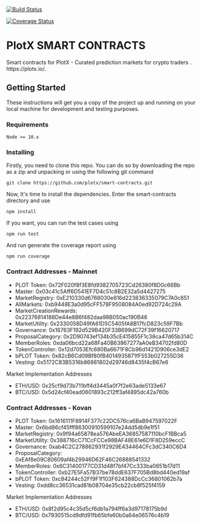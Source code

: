 [![Build Status](https://travis-ci.org/plotx/smart-contracts.svg?branch=master)](https://travis-ci.org/plotx/smart-contracts)

[![Coverage Status](https://coveralls.io/repos/github/plotx/smart-contracts/badge.svg?branch=master)](https://coveralls.io/github/plotx/smart-contracts)

<h1><a id="PLOTX"></a>PlotX SMART CONTRACTS</h1>
<p>Smart contracts for PlotX - Curated prediction markets for crypto traders . https://plotx.io/.</p>


## Getting Started

These instructions will get you a copy of the project up and running on your local machine for development and testing purposes. 


### Requirements
```
Node >= 10.x
```


### Installing
Firstly, you need to clone this repo. You can do so by downloading the repo as a zip and unpacking or using the following git command

```
git clone https://github.com/plotx/smart-contracts.git
```

Now, It's time to install the dependencies. Enter the smart-contracts directory and use

```
npm install
```
If you want, you can run the test cases using
```
npm run test
```
And run generate the coverage report using
```
npm run coverage
```

### Contract Addresses - Mainnet
- PLOT Token: 0x72F020f8f3E8fd9382705723Cd26380f8D0c66Bb
- Master: 0x03c41c5Aff6D541EF7D4c51c8B2E32a5d4427275
- MarketRegistry: 0xE210330d6768030e816d223836335079C7A0c851
- AllMarkets: 0xb9448E3a0d95cFF578F9508084A0ed92D724c29A
- MarketCreationRewards: 0x22376814188De44e8B6f482daa98B050ac190B46
- MarketUtility: 0x2330058D49fA61D5C5405fA8B17fcD823c59F7Bb
- Governance: 0x16763F192d529B420F33B699dC72F39f16620717
- ProposalCategory: 0x2D90743ef134b35cE415855F1c38ca47d65b314C
- MemberRoles: 0xda06bcd22a68Fa40B63867277aA0eB34702fd80D
- TokenController: 0x12d7053Efc680Ba6671F8Cb96d1421D906ce3dE2
- bPLOT Token: 0x82cB6Cd09Bf80fB4014935871fF553b027255D36
- Vesting: 0x5172C83B5316b86861802d29746d8435f4cB67e6

Market Implementation Addresses
- ETH/USD: 0x25cf9d73b711bff4d3445a0f7f2e63ade5133e67
- BTC/USD: 0x5d24cf40ead0601893c212ff3af4895dc42a760b

### Contract Addresses - Kovan
- PLOT Token: 0x1616111F8914F377c22DC576ca6BaB947597022F
- Master: 0x6bd86cf45fff86300910599107e24dd5db9e1f51
- MarketRegistry: 0x9f94a65878ea576AbeEA36857587110bcF1BBca5
- MarketUtility: 0x388716cC71CcFCCe98BAF48E61e6D1F8D259eccC
- Governance: 0xab4C2C278862931f2929E434464CFc3dC340C6D4
- ProposalCategory: 0xEAf8e09C80609af4b29946D62F46C26888541332
- MemberRoles: 0x6C31400177CD31d48f7bf47Cc333ba0651b17d11
- TokenController: 0xb27E5Fa57B37be78ddE637F705Bd8bd440ed19af
- bPLOT Token: 0xc84244c52Ff9F1f103F624388DcCc36801062b7a
- Vesting: 0xdd8cc36531cad81b08704e35cb22cb8f525f4159

Market Implementation Addresses
- ETH/USD: 0x8f2d95c4c35d5cf6db1a794ff6a3d97178175b9d
- BTC/USD: 0x7930515cd9dfd91fb65bfe60b0a64e06576c4b19

